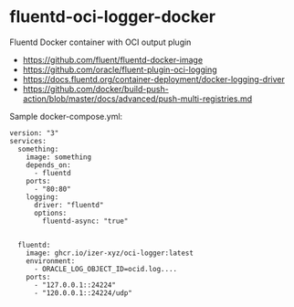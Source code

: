 # fluentd-oci-logger-docker
Fluentd Docker container with OCI output plugin

 * https://github.com/fluent/fluentd-docker-image
 * https://github.com/oracle/fluent-plugin-oci-logging
 * https://docs.fluentd.org/container-deployment/docker-logging-driver
 * https://github.com/docker/build-push-action/blob/master/docs/advanced/push-multi-registries.md

Sample docker-compose.yml:
```
version: "3"
services:
  something:
    image: something
    depends_on:
      - fluentd
    ports:
      - "80:80"
    logging:
      driver: "fluentd"
      options:
        fluentd-async: "true"
        

  fluentd:
    image: ghcr.io/izer-xyz/oci-logger:latest
    environment:
      - ORACLE_LOG_OBJECT_ID=ocid.log....
    ports:
      - "127.0.0.1::24224"
      - "120.0.0.1::24224/udp"
 ```
